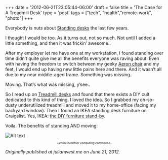 +++
date = '2012-06-21T23:05:44-06:00'
draft = false
title = 'The Case for A Treadmill Desk'
type = 'post'
tags = ["tech", "health","remote-work", "photo"]
+++

Everybody is nuts about <a href="http://en.wikipedia.org/wiki/Standing_desk">Standing desks</a> the last few years.<br />

I thought I would be too. As it turns out, not so much. Not until I added a little something, and then it was frickin’ awesome..<br />

After my employer let me have one at my workstation, I found standing over time didn’t quite give me all the benefits everyone was raving about. Even with having the freedom to switch between my geeky <a href="http://www.hermanmiller.com/Products/Aeron-Chairs">Aeron chair</a> and my feet, I would end up having new little pains here and there. And it wasn’t all due to my near middle-aged frame. Something was missing..<br />

Moving. That’s what was missing, y’see..<br />

So I read up on <a href="http://www.macworld.com/article/1156988/treadmilldesk.html">Treadmill desks</a> and found that there exists a DIY cult dedicated to this kind of thing. I loved the idea. So I grabbed my oh-so-dusty underutilized treadmill and moved it to my home-office (facing my backyard window). Then I found an IKEA standing desk furniture on Craigslist. Yes, IKEA: <a href="http://www.ikeahackers.net/">the DIY furniture stand-by</a>.<br />

Voila. The benefits of standing AND moving:<br />

<div>
  <img src="https://julianwest.me/Blog/posts/images/treadmill_desk.jpg" alt="Alt text">
</div>
<div style="font-size: 9px;">
<p style="text-align: center;"><i>Let the healthier computing commence...</i></p>
</div>


<i>Originally published at julianwest.me on June 21, 2012.</i>